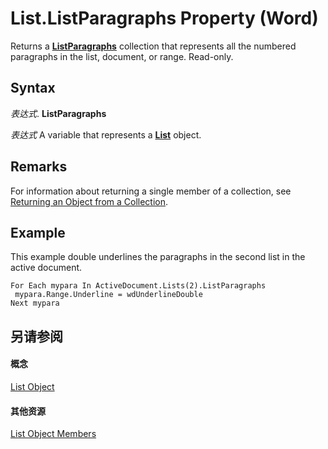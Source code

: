 
# List.ListParagraphs Property (Word)

Returns a  **[ListParagraphs](759c510b-bca1-0b4b-005c-5a3783dd8e96.md)** collection that represents all the numbered paragraphs in the list, document, or range. Read-only.


## Syntax

 _表达式_. **ListParagraphs**

 _表达式_ A variable that represents a **[List](2c3dae28-447a-af48-2966-e19ae75ab6c2.md)** object.


## Remarks

For information about returning a single member of a collection, see [Returning an Object from a Collection](28f76384-f495-9640-a7c8-10ada3fac727.md).


## Example

This example double underlines the paragraphs in the second list in the active document.


```
For Each mypara In ActiveDocument.Lists(2).ListParagraphs 
 mypara.Range.Underline = wdUnderlineDouble 
Next mypara
```


## 另请参阅


#### 概念


[List Object](2c3dae28-447a-af48-2966-e19ae75ab6c2.md)
#### 其他资源


[List Object Members](http://msdn.microsoft.com/library/939e2533-7d59-bc78-0e89-53e4f204da49%28Office.15%29.aspx)